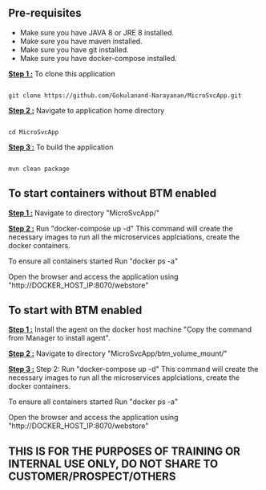 
<h2>Pre-requisites</h2> 
<ul>
  <li>Make sure you have JAVA 8 or JRE 8 installed.</li>
  <li>Make sure you have maven installed.</li>
  <li>Make sure you have git installed.</li>
  <li>Make sure you have docker-compose installed.</li>
</ul>
<b><u>Step 1 :</u></b> To clone this application
<pre><code>
git clone https://github.com/Gokulanand-Narayanan/MicroSvcApp.git
</code></pre>
<b><u>Step 2 :</u></b> Navigate to application home directory 
<pre><code>
cd MicroSvcApp
</code></pre>
<b><u>Step 3 :</u></b> To build the application 
<pre><code>
mvn clean package
</code></pre>

<h2>To start containers without BTM enabled</h2>

<b><u>Step 1 :</u></b> Navigate to directory "MicroSvcApp/"  

<b><u>Step 2 :</u></b> Run "docker-compose up -d" This command will create the necessary images to run all the microservices applciations, create the docker containers. 

To ensure all containers started  Run "docker ps -a"

Open the browser and access the application using "http://DOCKER_HOST_IP:8070/webstore"


<h2>To start with BTM enabled </h2>

<b><u>Step 1 :</u></b> Install the agent on the docker host machine "Copy the command from Manager to install agent".

<b><u>Step 2 :</u></b> Navigate to directory "MicroSvcApp/btm_volume_mount/" 

<b><u>Step 3 :</u></b> Step 2: Run "docker-compose up -d" This command will create the necessary images to run all the microservices applciations, create the docker containers.

To ensure all containers started  Run "docker ps -a"

Open the browser and access the application using "http://DOCKER_HOST_IP:8070/webstore"


<h2>THIS IS FOR THE PURPOSES OF TRAINING OR INTERNAL USE ONLY, DO NOT SHARE TO CUSTOMER/PROSPECT/OTHERS</h2> 

